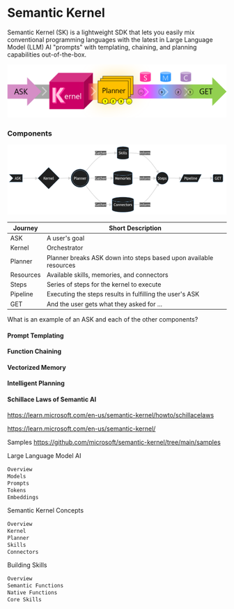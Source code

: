 # Semantic Kernel

Semantic Kernel (SK) is a lightweight SDK that lets you easily mix conventional programming languages with the latest in Large Language Model (LLM) AI "prompts" with templating, chaining, and planning capabilities out-of-the-box.

<img src="img/sk.png" />

### Components

<img src="img/sk2.png" />

| Journey       |	Short Description                                                               |
|---------------|-----------------------------------------------------------------------------------|
| ASK           |	A user's goal                                                                   |
| Kernel        |	Orchestrator                                                                    |
| Planner       |	Planner breaks ASK down into steps based upon available resources            | 
| Resources     |	Available skills, memories, and connectors         |
| Steps         |	Series of steps for the kernel to execute                           |
| Pipeline      |	Executing the steps results in fulfilling the user's ASK                        |
| GET           |	And the user gets what they asked for ...                                       |

What is an example of an ASK and each of the other components?


#### Prompt Templating


#### Function Chaining


#### Vectorized Memory


#### Intelligent Planning



#### Schillace Laws of Semantic AI

https://learn.microsoft.com/en-us/semantic-kernel/howto/schillacelaws


https://learn.microsoft.com/en-us/semantic-kernel/

Samples
https://github.com/microsoft/semantic-kernel/tree/main/samples

Large Language Model AI

    Overview
    Models
    Prompts
    Tokens
    Embeddings


Semantic Kernel Concepts

    Overview
    Kernel
    Planner
    Skills
    Connectors

Building Skills

    Overview
    Semantic Functions
    Native Functions
    Core Skills
